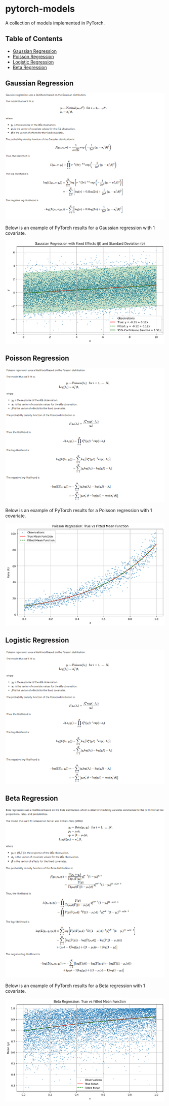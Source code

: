 # pytorch-models

A collection of models implemented in PyTorch.

## Table of Contents
- [Gaussian Regression](#gaussian-regression)
- [Poisson Regression](#poisson-regression)
- [Logistic Regression](#logistic-regression)
- [Beta Regression](#beta-regression)

## Gaussian Regression

![GaussianLatex](assets/GaussianLatex.png)

Below is an example of PyTorch results for a Gaussian regression with 1 covariate.

![GaussianRegression](assets/GaussianRegression.png)

## Poisson Regression

![PoissonLatex](assets/PoissonLatex.png)

Below is an example of PyTorch results for a Poisson regression with 1 covariate.

![PoissonRegression](assets/PoissonRegression.png)

## Logistic Regression

![LogisticLatex](assets/PoissonLatex.png)

## Beta Regression

![BetaLatex](assets/BetaLatex.png)

Below is an example of PyTorch results for a Beta regression with 1 covariate.

![BetaRegression](assets/BetaRegression.png)
